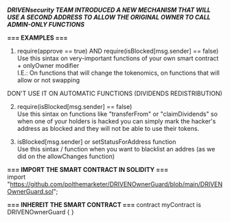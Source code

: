 <b><i>DRIVENsecurity TEAM INTRODUCED A NEW MECHANISM THAT WILL USE A SECOND ADDRESS TO ALLOW THE ORIGINAL OWNER TO CALL ADMIN-ONLY FUNCTIONS</b></i>

<b>=== EXAMPLES ===</b>

1) require(approve == true) AND require(isBlocked[msg.sender] == false)<br>
Use this sintax on very-important functions of your own smart contract + onlyOwner modifier<br>
I.E.: On functions that will change the tokenomics, on functions that will allow or not swapping

DON'T USE IT ON AUTOMATIC FUNCTIONS (DIVIDENDS REDISTRIBUTION)


2) require(isBlocked[msg.sender] == false)<br>
Use this sintax on functions like "transferFrom" or "claimDividends" so when one of your holders is hacked
you can simply mark the hacker's address as blocked and they will not be able to use
their tokens.

3) isBlocked[msg.sender] or setStatusForAddress function<br>
Use this sintax / function when you want to blacklist an addres (as we did on the allowChanges function)

<b>=== IMPORT THE SMART CONTRACT IN SOLIDITY === </b>
<br>import "https://github.com/polthemarketer/DRIVENOwnerGuard/blob/main/DRIVENOwnerGuard.sol";

<b>=== INHEREIT THE SMART CONTRACT === </b>
contract myContract is DRIVENOwnerGuard {
}
